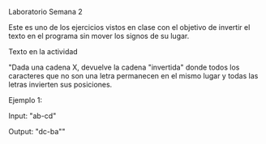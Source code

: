 Laboratorio Semana 2

Este es uno de los ejercicios vistos en clase con el objetivo de invertir el texto en el programa sin mover los signos de su lugar.


Texto en la actividad

"Dada una cadena X, devuelve la cadena "invertida" donde todos los caracteres que no son una letra permanecen en el mismo lugar y todas las letras invierten sus posiciones.

Ejemplo 1:

Input: "ab-cd"

Output: "dc-ba""